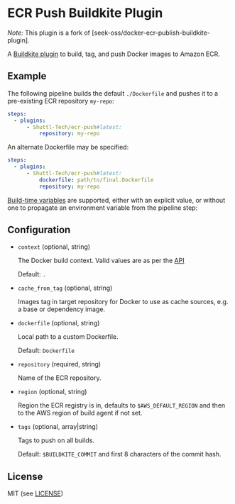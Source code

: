 # ECR Push Buildkite Plugin

*Note:* This plugin is a fork of [seek-oss/docker-ecr-publish-buildkite-plugin].

A [Buildkite plugin](https://buildkite.com/docs/agent/v3/plugins) to build, tag,
and push Docker images to Amazon ECR.

## Example

The following pipeline builds the default `./Dockerfile` and pushes it to a
pre-existing ECR repository `my-repo`:

```yaml
steps:
  - plugins:
      - Shuttl-Tech/ecr-push#latest:
          repository: my-repo
```

An alternate Dockerfile may be specified:

```yaml
steps:
  - plugins:
      - Shuttl-Tech/ecr-push#latest:
          dockerfile: path/to/final.Dockerfile
          repository: my-repo
```

[Build-time variables](https://docs.docker.com/engine/reference/commandline/build/#set-build-time-variables---build-arg)
are supported, either with an explicit value, or without one to propagate an environment variable from the pipeline step:

## Configuration

- `context` (optional, string)

  The Docker build context. Valid values are as per the [API](https://docs.docker.com/engine/reference/commandline/build/#extended-description)

  Default: `.`

- `cache_from_tag` (optional, string)

  Images tag in target repository for Docker to use as cache sources, e.g. a base or dependency image.

- `dockerfile` (optional, string)

  Local path to a custom Dockerfile.

  Default: `Dockerfile`

- `repository` (required, string)

  Name of the ECR repository.

- `region` (optional, string)

  Region the ECR registry is in, defaults to `$AWS_DEFAULT_REGION` and then to the AWS region of build agent if not set.

- `tags` (optional, array|string)

  Tags to push on all builds.

  Default: `$BUILDKITE_COMMIT` and first 8 characters of the commit hash.

## License

MIT (see [LICENSE](LICENSE))
